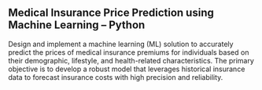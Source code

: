 ## Medical Insurance Price Prediction using Machine Learning – Python
Design and implement a machine learning (ML) solution to accurately predict the prices of medical insurance premiums for individuals based on their demographic, lifestyle, and health-related characteristics. The primary objective is to develop a robust model that leverages historical insurance data to forecast insurance costs with high precision and reliability.

